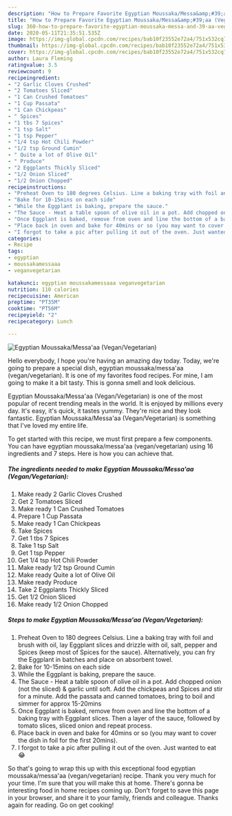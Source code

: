 ```yaml
---
description: "How to Prepare Favorite Egyptian Moussaka/Messa&amp;#39;aa (Vegan/Vegetarian)"
title: "How to Prepare Favorite Egyptian Moussaka/Messa&amp;#39;aa (Vegan/Vegetarian)"
slug: 360-how-to-prepare-favorite-egyptian-moussaka-messa-and-39-aa-vegan-vegetarian
date: 2020-05-11T21:35:51.535Z
image: https://img-global.cpcdn.com/recipes/bab10f23552e72a4/751x532cq70/egyptian-moussakamessaaa-veganvegetarian-recipe-main-photo.jpg
thumbnail: https://img-global.cpcdn.com/recipes/bab10f23552e72a4/751x532cq70/egyptian-moussakamessaaa-veganvegetarian-recipe-main-photo.jpg
cover: https://img-global.cpcdn.com/recipes/bab10f23552e72a4/751x532cq70/egyptian-moussakamessaaa-veganvegetarian-recipe-main-photo.jpg
author: Laura Fleming
ratingvalue: 3.5
reviewcount: 9
recipeingredient:
- "2 Garlic Cloves Crushed"
- "2 Tomatoes Sliced"
- "1 Can Crushed Tomatoes"
- "1 Cup Passata"
- "1 Can Chickpeas"
- " Spices"
- "1 tbs 7 Spices"
- "1 tsp Salt"
- "1 tsp Pepper"
- "1/4 tsp Hot Chili Powder"
- "1/2 tsp Ground Cumin"
- " Quite a lot of Olive Oil"
- " Produce"
- "2 Eggplants Thickly Sliced"
- "1/2 Onion Sliced"
- "1/2 Onion Chopped"
recipeinstructions:
- "Preheat Oven to 180 degrees Celsius. Line a baking tray with foil and brush with oil, lay Eggplant slices and drizzle with oil, salt, pepper and Spices (keep most of Spices for the sauce). Alternatively, you can fry the Eggplant in batches and place on absorbent towel."
- "Bake for 10-15mins on each side"
- "While the Eggplant is baking, prepare the sauce."
- "The Sauce - Heat a table spoon of olive oil in a pot. Add chopped onion (not the sliced) &amp; garlic until soft. Add the chickpeas and Spices and stir for a minute. Add the passata and canned tomatoes, bring to boil and simmer for approx 15-20mins"
- "Once Eggplant is baked, remove from oven and line the bottom of a baking tray with Eggplant slices. Then a layer of the sauce, followed by tomato slices, sliced onion and repeat process."
- "Place back in oven and bake for 40mins or so (you may want to cover the dish in foil for the first 20mins)."
- "I forgot to take a pic after pulling it out of the oven. Just wanted to eat 😂"
categories:
- Recipe
tags:
- egyptian
- moussakamessaaa
- veganvegetarian

katakunci: egyptian moussakamessaaa veganvegetarian 
nutrition: 110 calories
recipecuisine: American
preptime: "PT35M"
cooktime: "PT56M"
recipeyield: "2"
recipecategory: Lunch

---
```



![Egyptian Moussaka/Messa&#39;aa (Vegan/Vegetarian)](https://img-global.cpcdn.com/recipes/bab10f23552e72a4/751x532cq70/egyptian-moussakamessaaa-veganvegetarian-recipe-main-photo.jpg)

Hello everybody, I hope you're having an amazing day today. Today, we're going to prepare a special dish, egyptian moussaka/messa&#39;aa (vegan/vegetarian). It is one of my favorites food recipes. For mine, I am going to make it a bit tasty. This is gonna smell and look delicious.



Egyptian Moussaka/Messa&#39;aa (Vegan/Vegetarian) is one of the most popular of recent trending meals in the world. It is enjoyed by millions every day. It's easy, it's quick, it tastes yummy. They're nice and they look fantastic. Egyptian Moussaka/Messa&#39;aa (Vegan/Vegetarian) is something that I've loved my entire life.


To get started with this recipe, we must first prepare a few components. You can have egyptian moussaka/messa&#39;aa (vegan/vegetarian) using 16 ingredients and 7 steps. Here is how you can achieve that.

<!--inarticleads1-->

##### The ingredients needed to make Egyptian Moussaka/Messa&#39;aa (Vegan/Vegetarian):

1. Make ready 2 Garlic Cloves Crushed
1. Get 2 Tomatoes Sliced
1. Make ready 1 Can Crushed Tomatoes
1. Prepare 1 Cup Passata
1. Make ready 1 Can Chickpeas
1. Take  Spices
1. Get 1 tbs 7 Spices
1. Take 1 tsp Salt
1. Get 1 tsp Pepper
1. Get 1/4 tsp Hot Chili Powder
1. Make ready 1/2 tsp Ground Cumin
1. Make ready  Quite a lot of Olive Oil
1. Make ready  Produce
1. Take 2 Eggplants Thickly Sliced
1. Get 1/2 Onion Sliced
1. Make ready 1/2 Onion Chopped




<!--inarticleads2-->

##### Steps to make Egyptian Moussaka/Messa&#39;aa (Vegan/Vegetarian):

1. Preheat Oven to 180 degrees Celsius. Line a baking tray with foil and brush with oil, lay Eggplant slices and drizzle with oil, salt, pepper and Spices (keep most of Spices for the sauce). Alternatively, you can fry the Eggplant in batches and place on absorbent towel.
1. Bake for 10-15mins on each side
1. While the Eggplant is baking, prepare the sauce.
1. The Sauce - Heat a table spoon of olive oil in a pot. Add chopped onion (not the sliced) &amp; garlic until soft. Add the chickpeas and Spices and stir for a minute. Add the passata and canned tomatoes, bring to boil and simmer for approx 15-20mins
1. Once Eggplant is baked, remove from oven and line the bottom of a baking tray with Eggplant slices. Then a layer of the sauce, followed by tomato slices, sliced onion and repeat process.
1. Place back in oven and bake for 40mins or so (you may want to cover the dish in foil for the first 20mins).
1. I forgot to take a pic after pulling it out of the oven. Just wanted to eat 😂




So that's going to wrap this up with this exceptional food egyptian moussaka/messa&#39;aa (vegan/vegetarian) recipe. Thank you very much for your time. I'm sure that you will make this at home. There's gonna be interesting food in home recipes coming up. Don't forget to save this page in your browser, and share it to your family, friends and colleague. Thanks again for reading. Go on get cooking!
